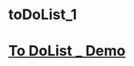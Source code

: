 # toDoList_1


# <a href="https://moaiadn.github.io/toDoList_1/" target="_blank">To DoList _ Demo</a>
